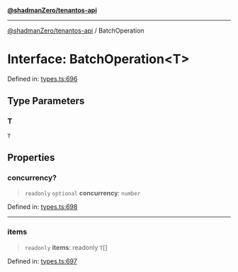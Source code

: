 [**@shadmanZero/tenantos-api**](../README.md)

***

[@shadmanZero/tenantos-api](../globals.md) / BatchOperation

# Interface: BatchOperation\<T\>

Defined in: [types.ts:696](https://github.com/shadmanZero/tenantos-api/blob/1519ecac4035082956b06ca1cf266b8ad4cc7904/src/types.ts#L696)

## Type Parameters

### T

`T`

## Properties

### concurrency?

> `readonly` `optional` **concurrency**: `number`

Defined in: [types.ts:698](https://github.com/shadmanZero/tenantos-api/blob/1519ecac4035082956b06ca1cf266b8ad4cc7904/src/types.ts#L698)

***

### items

> `readonly` **items**: readonly `T`[]

Defined in: [types.ts:697](https://github.com/shadmanZero/tenantos-api/blob/1519ecac4035082956b06ca1cf266b8ad4cc7904/src/types.ts#L697)
